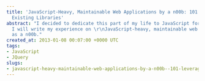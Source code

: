 ```yaml
---
title: 'JavaScript-Heavy, Maintainable Web Applications by a n00b: 101 - Leveraging
  Existing Libraries'
abstract: "I decided to dedicate this part of my life to JavaScript for a while and
  I will write my experience on \r\nJavaScript-heavy, maintainable web Applications
  as a n00b."
created_at: 2013-01-08 00:07:00 +0000 UTC
tags:
- JavaScript
- JQuery
slugs:
- javascript-heavy-maintainable-web-applications-by-a-n00b--101-leveraging-existing-libraries
---
```

